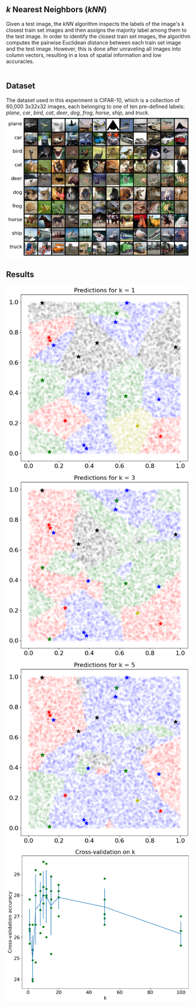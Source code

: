 ## _k_ Nearest Neighbors (_kNN_)
Given a test image, the _kNN_ algorithm inspects the labels of the image's _k_ closest train set images and then assigns the majority label among them to the test image. In order to identify the closest train set images, the algorithm computes the pairwise Euclidean distance between each train set image and the test image. However, this is done after unraveling all images into column vectors, resulting in a loss of spatial information and low accuracies.  <br /><br />

## Dataset
The dataset used in this experiment is CIFAR-10, which is a collection of 60,000 3x32x32 images, each belonging to one of ten pre-defined labels: _plane_, _car_, _bird_, _cat_, _deer_, _dog_, _frog_, _horse_, _ship_, and _truck_. <br />
![](https://github.com/rprasan/Computer-Vision/blob/main/1.%20k%20Nearest%20Neighbors/Capture.PNG) <br />

## Results
![](https://github.com/rprasan/Computer-Vision/blob/main/1.%20k%20Nearest%20Neighbors/Results/Result1.png) <br />
![](https://github.com/rprasan/Computer-Vision/blob/main/1.%20k%20Nearest%20Neighbors/Results/Result2.png) <br />
![](https://github.com/rprasan/Computer-Vision/blob/main/1.%20k%20Nearest%20Neighbors/Results/Result3.png) <br />
![](https://github.com/rprasan/Computer-Vision/blob/main/1.%20k%20Nearest%20Neighbors/Results/Cross-Validation.png) <br />
